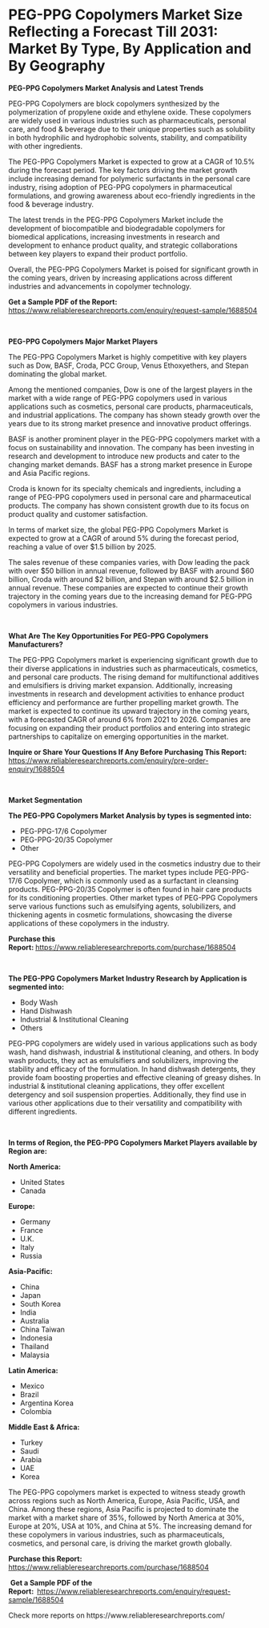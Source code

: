 <p><h1>PEG-PPG Copolymers Market Size Reflecting a Forecast Till 2031: Market By Type, By Application and By Geography</h1></p><p><strong>PEG-PPG Copolymers Market Analysis and Latest Trends</strong></p>
<p><p>PEG-PPG Copolymers are block copolymers synthesized by the polymerization of propylene oxide and ethylene oxide. These copolymers are widely used in various industries such as pharmaceuticals, personal care, and food & beverage due to their unique properties such as solubility in both hydrophilic and hydrophobic solvents, stability, and compatibility with other ingredients.</p><p>The PEG-PPG Copolymers Market is expected to grow at a CAGR of 10.5% during the forecast period. The key factors driving the market growth include increasing demand for polymeric surfactants in the personal care industry, rising adoption of PEG-PPG copolymers in pharmaceutical formulations, and growing awareness about eco-friendly ingredients in the food & beverage industry.</p><p>The latest trends in the PEG-PPG Copolymers Market include the development of biocompatible and biodegradable copolymers for biomedical applications, increasing investments in research and development to enhance product quality, and strategic collaborations between key players to expand their product portfolio.</p><p>Overall, the PEG-PPG Copolymers Market is poised for significant growth in the coming years, driven by increasing applications across different industries and advancements in copolymer technology.</p></p>
<p><strong>Get a Sample PDF of the Report:&nbsp;</strong> <a href="https://www.reliableresearchreports.com/enquiry/request-sample/1688504">https://www.reliableresearchreports.com/enquiry/request-sample/1688504</a></p>
<p>&nbsp;</p>
<p><strong>PEG-PPG Copolymers Major Market Players</strong></p>
<p><p>The PEG-PPG Copolymers Market is highly competitive with key players such as Dow, BASF, Croda, PCC Group, Venus Ethoxyethers, and Stepan dominating the global market. </p><p>Among the mentioned companies, Dow is one of the largest players in the market with a wide range of PEG-PPG copolymers used in various applications such as cosmetics, personal care products, pharmaceuticals, and industrial applications. The company has shown steady growth over the years due to its strong market presence and innovative product offerings.</p><p>BASF is another prominent player in the PEG-PPG copolymers market with a focus on sustainability and innovation. The company has been investing in research and development to introduce new products and cater to the changing market demands. BASF has a strong market presence in Europe and Asia Pacific regions.</p><p>Croda is known for its specialty chemicals and ingredients, including a range of PEG-PPG copolymers used in personal care and pharmaceutical products. The company has shown consistent growth due to its focus on product quality and customer satisfaction.</p><p>In terms of market size, the global PEG-PPG Copolymers Market is expected to grow at a CAGR of around 5% during the forecast period, reaching a value of over $1.5 billion by 2025. </p><p>The sales revenue of these companies varies, with Dow leading the pack with over $50 billion in annual revenue, followed by BASF with around $60 billion, Croda with around $2 billion, and Stepan with around $2.5 billion in annual revenue. These companies are expected to continue their growth trajectory in the coming years due to the increasing demand for PEG-PPG copolymers in various industries.</p></p>
<p>&nbsp;</p>
<p><strong>What Are The Key Opportunities For PEG-PPG Copolymers Manufacturers?</strong></p>
<p><p>The PEG-PPG Copolymers market is experiencing significant growth due to their diverse applications in industries such as pharmaceuticals, cosmetics, and personal care products. The rising demand for multifunctional additives and emulsifiers is driving market expansion. Additionally, increasing investments in research and development activities to enhance product efficiency and performance are further propelling market growth. The market is expected to continue its upward trajectory in the coming years, with a forecasted CAGR of around 6% from 2021 to 2026. Companies are focusing on expanding their product portfolios and entering into strategic partnerships to capitalize on emerging opportunities in the market.</p></p>
<p><strong>Inquire or Share Your Questions If Any Before Purchasing This Report:</strong> <a href="https://www.reliableresearchreports.com/enquiry/pre-order-enquiry/1688504">https://www.reliableresearchreports.com/enquiry/pre-order-enquiry/1688504</a></p>
<p>&nbsp;</p>
<p><strong>Market Segmentation</strong></p>
<p><strong>The PEG-PPG Copolymers Market Analysis by types is segmented into:</strong></p>
<p><ul><li>PEG-PPG-17/6 Copolymer</li><li>PEG-PPG-20/35 Copolymer</li><li>Other</li></ul></p>
<p><p>PEG-PPG Copolymers are widely used in the cosmetics industry due to their versatility and beneficial properties. The market types include PEG-PPG-17/6 Copolymer, which is commonly used as a surfactant in cleansing products. PEG-PPG-20/35 Copolymer is often found in hair care products for its conditioning properties. Other market types of PEG-PPG Copolymers serve various functions such as emulsifying agents, solubilizers, and thickening agents in cosmetic formulations, showcasing the diverse applications of these copolymers in the industry.</p></p>
<p><strong>Purchase this Report:&nbsp;</strong><a href="https://www.reliableresearchreports.com/purchase/1688504">https://www.reliableresearchreports.com/purchase/1688504</a></p>
<p>&nbsp;</p>
<p><strong>The PEG-PPG Copolymers Market Industry Research by Application is segmented into:</strong></p>
<p><ul><li>Body Wash</li><li>Hand Dishwash</li><li>Industrial & Institutional Cleaning</li><li>Others</li></ul></p>
<p><p>PEG-PPG copolymers are widely used in various applications such as body wash, hand dishwash, industrial & institutional cleaning, and others. In body wash products, they act as emulsifiers and solubilizers, improving the stability and efficacy of the formulation. In hand dishwash detergents, they provide foam boosting properties and effective cleaning of greasy dishes. In industrial & institutional cleaning applications, they offer excellent detergency and soil suspension properties. Additionally, they find use in various other applications due to their versatility and compatibility with different ingredients.</p></p>
<p>&nbsp;</p>
<p><strong>In terms of Region, the PEG-PPG Copolymers Market Players available by Region are:</strong></p>
<p>
    <p> <strong> North America: </strong>
        <ul>
            <li>United States</li>
            <li>Canada</li>
        </ul>
        </p> 
    <p> <strong> Europe: </strong>
        <ul>
            <li>Germany</li>
            <li>France</li>
            <li>U.K.</li>
            <li>Italy</li>
            <li>Russia</li>
        </ul>
        </p> 
    <p> <strong> Asia-Pacific: </strong>
        <ul>
            <li>China</li>
            <li>Japan</li>
            <li>South Korea</li>
            <li>India</li>
            <li>Australia</li>
            <li>China Taiwan</li>
            <li>Indonesia</li>
            <li>Thailand</li>
            <li>Malaysia</li>
        </ul>
        </p> 
    <p> <strong> Latin America: </strong>
        <ul>
            <li>Mexico</li>
            <li>Brazil</li>
            <li>Argentina Korea</li>
            <li>Colombia</li>
        </ul>
        </p> 
    <p> <strong> Middle East & Africa: </strong>
        <ul>
            <li>Turkey</li>
            <li>Saudi</li>
            <li>Arabia</li>
            <li>UAE</li>
            <li>Korea</li>
        </ul>
    </p>
    </p>
<p><p>The PEG-PPG copolymers market is expected to witness steady growth across regions such as North America, Europe, Asia Pacific, USA, and China. Among these regions, Asia Pacific is projected to dominate the market with a market share of 35%, followed by North America at 30%, Europe at 20%, USA at 10%, and China at 5%. The increasing demand for these copolymers in various industries, such as pharmaceuticals, cosmetics, and personal care, is driving the market growth globally.</p></p>
<p><strong>Purchase this Report: </strong><a href="https://www.reliableresearchreports.com/purchase/1688504">https://www.reliableresearchreports.com/purchase/1688504</a></p>
<p>&nbsp;<strong>Get a Sample PDF of the Report:&nbsp;&nbsp;</strong><a href="https://www.reliableresearchreports.com/enquiry/request-sample/1688504">https://www.reliableresearchreports.com/enquiry/request-sample/1688504</a></p>
<p><strong></strong></p>
<p>Check more reports on https://www.reliableresearchreports.com/</p>